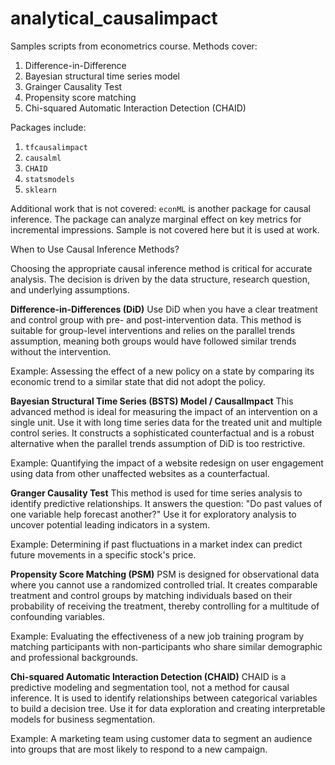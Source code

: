 # analytical_causalimpact
Samples scripts from econometrics course. Methods cover:
1. Difference-in-Difference
2. Bayesian structural time series model
3. Grainger Causality Test
4. Propensity score matching
5. Chi-squared Automatic Interaction Detection (CHAID)
 
Packages include:
1. `tfcausalimpact`
2. `causalml`
3. `CHAID`
4. `statsmodels`
5. `sklearn`

Additional work that is not covered:
`econML` is another package for causal inference. The package can analyze marginal effect on key metrics for incremental impressions. Sample is not covered here but it is used at work. 

When to Use Causal Inference Methods?

Choosing the appropriate causal inference method is critical for accurate analysis. The decision is driven by the data structure, research question, and underlying assumptions.

**Difference-in-Differences (DiD)**
Use DiD when you have a clear treatment and control group with pre- and post-intervention data. This method is suitable for group-level interventions and relies on the parallel trends assumption, meaning both groups would have followed similar trends without the intervention.

Example: Assessing the effect of a new policy on a state by comparing its economic trend to a similar state that did not adopt the policy.

**Bayesian Structural Time Series (BSTS) Model / CausalImpact**
This advanced method is ideal for measuring the impact of an intervention on a single unit. Use it with long time series data for the treated unit and multiple control series. It constructs a sophisticated counterfactual and is a robust alternative when the parallel trends assumption of DiD is too restrictive.

Example: Quantifying the impact of a website redesign on user engagement using data from other unaffected websites as a counterfactual.

**Granger Causality Test**
This method is used for time series analysis to identify predictive relationships. It answers the question: "Do past values of one variable help forecast another?" Use it for exploratory analysis to uncover potential leading indicators in a system.

Example: Determining if past fluctuations in a market index can predict future movements in a specific stock's price.

**Propensity Score Matching (PSM)**
PSM is designed for observational data where you cannot use a randomized controlled trial. It creates comparable treatment and control groups by matching individuals based on their probability of receiving the treatment, thereby controlling for a multitude of confounding variables.

Example: Evaluating the effectiveness of a new job training program by matching participants with non-participants who share similar demographic and professional backgrounds.

**Chi-squared Automatic Interaction Detection (CHAID)**
CHAID is a predictive modeling and segmentation tool, not a method for causal inference. It is used to identify relationships between categorical variables to build a decision tree. Use it for data exploration and creating interpretable models for business segmentation.

Example: A marketing team using customer data to segment an audience into groups that are most likely to respond to a new campaign.
